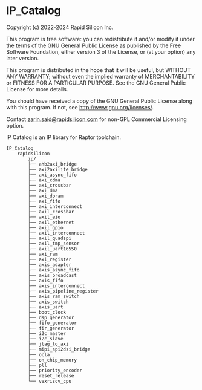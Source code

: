 # IP_Catalog
Copyright (c) 2022-2024 Rapid Silicon Inc.

This program is free software: you can redistribute it and/or modify
it under the terms of the GNU General Public License as published by
the Free Software Foundation, either version 3 of the License, or
(at your option) any later version.

This program is distributed in the hope that it will be useful,
but WITHOUT ANY WARRANTY; without even the implied warranty of
MERCHANTABILITY or FITNESS FOR A PARTICULAR PURPOSE.  See the
GNU General Public License for more details.

You should have received a copy of the GNU General Public License
along with this program.  If not, see <http://www.gnu.org/licenses/>.

Contact zarin.said@rapidsilicon.com for non-GPL Commercial Licensing option.

IP Catalog is an IP library for Raptor toolchain.

	IP_Catalog
		rapidsilicon
			ip/
			├── ahb2axi_bridge
			├── axi2axilite_bridge
			├── axi_async_fifo
			├── axi_cdma
			├── axi_crossbar
			├── axi_dma
			├── axi_dpram
			├── axi_fifo
			├── axi_interconnect
			├── axil_crossbar
			├── axil_eio
			├── axil_ethernet
			├── axil_gpio
			├── axil_interconnect
			├── axil_quadspi
			├── axil_tmp_sensor
			├── axil_uart16550
			├── axi_ram
			├── axi_register
			├── axis_adapter
			├── axis_async_fifo
			├── axis_broadcast
			├── axis_fifo
			├── axis_interconnect
			├── axis_pipeline_register
			├── axis_ram_switch
			├── axis_switch
			├── axis_uart
			├── boot_clock
			├── dsp_generator
			├── fifo_generator
			├── fir_generator
			├── i2c_master
			├── i2c_slave
			├── jtag_to_axi
			├── mipi_spi2dsi_bridge
			├── ocla
			├── on_chip_memory
			├── pll
			├── priority_encoder
			├── reset_release
			└── vexriscv_cpu
